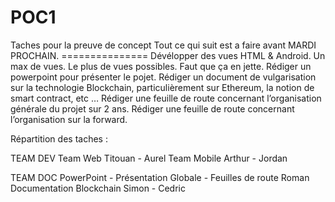 # POC1

Taches pour la preuve de concept
Tout ce qui suit est a faire avant MARDI PROCHAIN.
     	    	       	     	   =============== 
Dévélopper des vues HTML & Android. Un max de vues. Le plus de vues possibles. Faut que ça en jette.
Rédiger un powerpoint pour présenter le pojet.
Rédiger un document de vulgarisation sur la technologie Blockchain, particulièrement sur Ethereum, la notion de smart contract, etc …
Rédiger une feuille de route concernant l’organisation générale du projet sur 2 ans.
Rédiger une feuille de route concernant l’organisation sur la forward.


Répartition des taches :

TEAM DEV
    Team Web
    	Titouan - Aurel
    Team Mobile
        Arthur - Jordan

TEAM DOC
    PowerPoint - Présentation Globale - Feuilles de route
        Roman
    Documentation Blockchain
        Simon - Cedric
